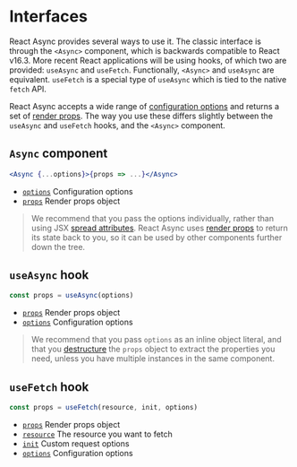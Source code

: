 # Interfaces

React Async provides several ways to use it. The classic interface is through the `<Async>` component, which is
backwards compatible to React v16.3. More recent React applications will be using hooks, of which two are provided:
`useAsync` and `useFetch`. Functionally, `<Async>` and `useAsync` are equivalent. `useFetch` is a special type of `useAsync` which is tied to the native `fetch` API.

React Async accepts a wide range of [configuration options] and returns a set of [render props]. The way you use these
differs slightly between the `useAsync` and `useFetch` hooks, and the `<Async>` component.

[configuration options]: https://docs.react-async.com/api/options
[render props]: https://docs.react-async.com/api/props

## `Async` component

```jsx
<Async {...options}>{props => ...}</Async>
```

- [`options`][configuration options] Configuration options
- [`props`][render props] Render props object

> We recommend that you pass the options individually, rather than using JSX [spread attributes]. React Async uses
> [render props] to return its state back to you, so it can be used by other components further down the tree.

[spread attributes]: https://reactjs.org/docs/jsx-in-depth.html#spread-attributes
[render props]: https://reactjs.org/docs/render-props.html

## `useAsync` hook

```js
const props = useAsync(options)
```

- [`props`][render props] Render props object
- [`options`][configuration options] Configuration options

> We recommend that you pass `options` as an inline object literal, and that you [destructure] the `props` object to
> extract the properties you need, unless you have multiple instances in the same component.

[destructure]: https://developer.mozilla.org/en-US/docs/Web/JavaScript/Reference/Operators/Destructuring_assignment#Object_destructuring

## `useFetch` hook

```js
const props = useFetch(resource, init, options)
```

- [`props`][render props] Render props object
- [`resource`][fetch api] The resource you want to fetch
- [`init`][fetch api] Custom request options
- [`options`][configuration options] Configuration options

[fetch api]: https://developer.mozilla.org/en-US/docs/Web/API/WindowOrWorkerGlobalScope/fetch#Syntax
